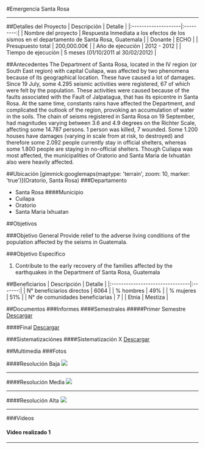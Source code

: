 #Emergencia Santa Rosa
- - - - - - - - - - - - - - - - - - - - - - - - - - - - - - - - - - -

##Detalles del Proyecto
| Descripción         | Detalle   |
|:--------------------|:---------:|
| Nombre del proyecto | Respuesta Inmediata a los efectos de los sismos en el departamento de Santa Rosa, Guatemala |
| Donante             | ECHO |
| Presupuesto total   | 200,000.00€ |
| Año de ejecución    | 2012 - 2012 |
| Tiempo de ejecución | 5 meses (01/10/2011 al 30/02/2012) |


##Antecedentes
The Department of Santa Rosa, located in the IV region (or South East region) with capital Cuilapa, was affected by two phenomena because of its geographical location. These have caused a lot of damages. Since 19 July, some 4.295 seismic activities were registered, 67 of which were felt by the population. These activities were caused because of the faults associated with the Fault of Jalpatagua, that has its epicentre in Santa Rosa. At the same time, constants rains have affected the Department, and complicated the outlook of the region, provoking an accumulation of water in the soils.
The chain of seisms registered in Santa Rosa on 19 September, had magnitudes varying between 3.6 and 4.9 degrees on the Richter Scale, affecting some 14.787 persons. 1 person was killed, 7 wounded. Some 1.200 houses have damages (varying in scale from at risk, to destroyed) and therefore some 2.092 people currently stay in official shelters, whereas some 1.800 people are staying in no-official shelters.
Though Cuilapa was most affected, the municipalities of Oratorio and Santa Maria de Ixhuatán also were heavily affected.

##Ubicación
[gimmick:googlemaps(maptype: 'terrain', zoom: 10, marker: 'true')](Oratorio, Santa Rosa)
###Departamento
* Santa Rosa
####Municipio
* Cuilapa
* Oratorio
* Santa Maria Ixhuatan

##Objetivos

###Objetivo General
Provide relief to the adverse living conditions of the population affected by the seisms in Guatemala.

###Objetivo Específico
1. Contribute to the early recovery of the families affected by the earthquakes in the Department of Santa Rosa, Guatemala

##Beneficiarios
| Descripción                     | Detalle |
|:--------------------------------|:-------:|
| N° beneficiarios directos       | 6064 |
| % hombres                       | 49% |
| % mujeres                       | 51% |
| N° de comunidades beneficiarias | 7	|
| Etnia                           | Mestiza |

##Documentos
###Informes
####Semestrales
#####Primer Semestre
<a class="media {}" href="docs/doc-2.pdf"></a>
<a class="descarga-pdf" href="../docs/doc-2.pdf">Descargar</a>

####Final
<a class="media {}" href="docs/doc-2.pdf"></a>
<a class="descarga-pdf" href="../docs/doc-2.pdf">Descargar</a>

###Sistematizaciónes
####Sistematización X
<a class="media {}" href="docs/doc-2.pdf"></a>
<a class="descarga-pdf" href="../docs/doc-2.pdf">Descargar</a>

##Multimedia
###Fotos

####Resolución Baja
![](http://lorempixel.com/200/150)

- - -

####Resolución Media
![](http://lorempixel.com/800/600)

- - -

####Resolución Alta
![](http://lorempixel.com/1600/1200)
- - -

###Videos
#### Video realizado 1
[](http://www.youtube.com/watch?v=RMINSD7MmT4)

- - - - - - - - - - - - - - - - - - - - - - - - - - - - - - - - - - -

[p01]: proyectos/p01.md	"Programa para el Desarrollo"
[p02]: proyectos/p02.md	"Cooperación Holandesa para Ayuda en Centroamérica -CHACA-"
[p03]: proyectos/p03.md	"Atención a la salud preventiva, agua y saneamiento en 12 comunidades de Alta Verapaz, Guatemala"
[p04]: proyectos/p04.md	"Fortalecimiento de las Capacidades para la mitigación de desastres en el Municipio de Cobán y 30 comunidades de la cuenca del Río Chixoy"
[p05]: proyectos/p05.md	"Reduciendo los Riesgos en Comunidades Vulnerables del  Municipio de Santo Domingo, Departamento de Suchitepéquez, Guatemala"
[p06]: proyectos/p06.md	"Fortaleciendo capacidades ante los riesgos de Cambio Climático en el Oriente de Guatemala"
[p07]: proyectos/p07.md	"Reducción de Vulnerabilidades ante los efectos del Cambio Climático en Guatemala, Fase II"
[p08]: proyectos/p08.md	"Trabajando juntos podemos reducir los riesgos en las comunidades vulnerables de Champerico y Retalhuleu, Guatemala"
[p09]: proyectos/p09.md	"Respuesta inmediata ante las inundaciones provocadas por la Tormenta AGATHA, en la región suroccidente de Guatemala"
[p10]: proyectos/p10.md	"Fortaleciendo la Resiliencia de las comunidades ante los efectos de los desastres en parcelamiento La Máquina, Suchitepéquez y Retalhuleu"
[p11]: proyectos/p11.md	"Reducción del riesgo de desastres incrementados por el Cambio Climático"
[p12]: proyectos/p12.md	"Respuesta Inmediata a los efectos de los sismos en el departamento de Santa Rosa, Guatemala"
[p13]: proyectos/p13.md	"Aumentando la resiliencia ante los desastres en el departamento del Peten, Guatemala"
[p14]: proyectos/p14.md	"Mejorando la Salud Materno Neonatal de Comunidades Vulnerables de San Marcos, Guatemala"

<script type="text/javascript">$('.media').media();</script>